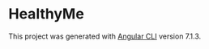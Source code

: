 # HealthyMe

This project was generated with [Angular CLI](https://github.com/angular/angular-cli) version 7.1.3.
